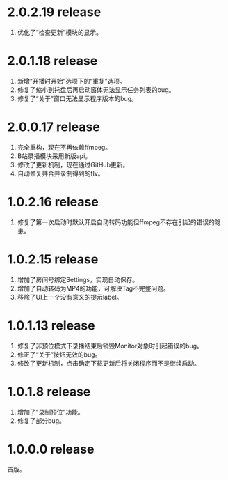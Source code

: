 ﻿# 2.0.2.19 release
1. 优化了“检查更新”模块的显示。

# 2.0.1.18 release 
1. 新增“开播时开始”选项下的“重复”选项。
2. 修复了缩小到托盘后再启动窗体无法显示任务列表的bug。
3. 修复了“关于”窗口无法显示程序版本的bug。

# 2.0.0.17 release
1. 完全重构，现在不再依赖ffmpeg。
2. B站录播模块采用新版api。
3. 修改了更新机制，现在通过GitHub更新。
4. 自动修复并合并录制得到的flv。

# 1.0.2.16 release
1. 修复了第一次启动时默认开启自动转码功能但ffmpeg不存在引起的错误的隐患。

# 1.0.2.15 release
1. 增加了房间号绑定Settings，实现自动保存。
2. 增加了自动转码为MP4的功能，可解决Tag不完整问题。
3. 移除了UI上一个没有意义的提示label。

# 1.0.1.13 release
1. 修复了非预位模式下录播结束后销毁Monitor对象时引起错误的bug。
2. 修正了“关于”按钮无效的bug。
3. 修改了更新机制，点击确定下载更新后将关闭程序而不是继续启动。

# 1.0.1.8 release
1. 增加了“录制预位”功能。
2. 修复了部分bug。

# 1.0.0.0 release
首版。